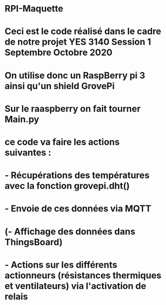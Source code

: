 # RPI-Maquette

# Ceci est le code réalisé dans le cadre de notre projet YES 3140 Session 1 Septembre Octobre 2020

# On utilise donc un RaspBerry pi 3 ainsi qu'un shield GrovePi

# Sur le raaspberry on fait tourner Main.py 

# ce code va faire les actions suivantes : 

# - Récupérations des températures avec la fonction grovepi.dht()
# - Envoie de ces données via MQTT 
# (- Affichage des données dans ThingsBoard)
# - Actions sur les différents actionneurs (résistances thermiques et ventilateurs) via l'activation de relais
